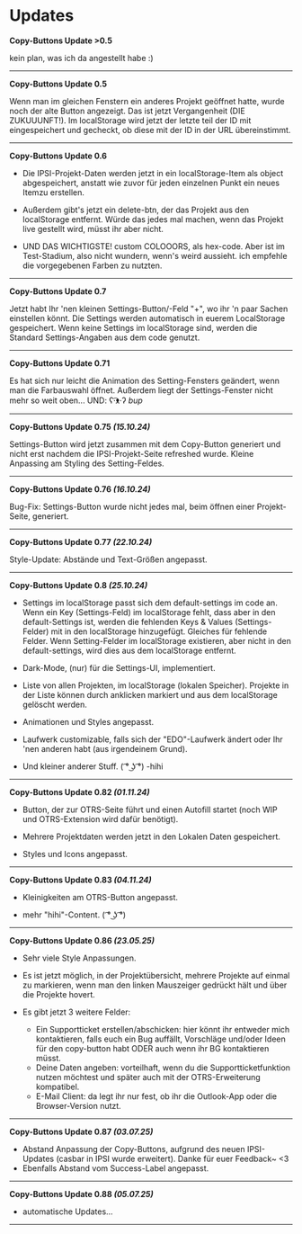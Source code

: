 # Updates

**Copy-Buttons Update >0.5**

kein plan, was ich da angestellt habe :)

------------------------------------------------------------------------

**Copy-Buttons Update 0.5**

Wenn man im gleichen Fenstern ein anderes Projekt geöffnet hatte, wurde noch der alte Button angezeigt. Das ist jetzt Vergangenheit (DIE ZUKUUUNFT!). Im localStorage wird jetzt der letzte teil der ID mit eingespeichert und gecheckt, ob diese mit der ID in der URL übereinstimmt.

------------------------------------------------------------------------

**Copy-Buttons Update 0.6**
 
- Die IPSI-Projekt-Daten werden jetzt in ein localStorage-Item als object abgespeichert, anstatt wie zuvor für jeden einzelnen Punkt ein neues Itemzu erstellen.

- Außerdem gibt's jetzt ein delete-btn, der das Projekt aus den localStorage entfernt. Würde das jedes mal machen, wenn das Projekt live gestellt wird, müsst ihr aber nicht.
 
- UND DAS WICHTIGSTE! custom COLOOORS, als hex-code. Aber ist im Test-Stadium, also nicht wundern, wenn's weird aussieht. ich empfehle die vorgegebenen Farben zu nutzten.

------------------------------------------------------------------------

**Copy-Buttons Update 0.7**
 
Jetzt habt Ihr 'nen kleinen Settings-Button/-Feld "+", wo ihr 'n paar Sachen einstellen könnt.
Die Settings werden automatisch in euerem LocalStorage gespeichert. Wenn keine Settings im localStorage sind, werden die Standard Settings-Angaben aus dem code genutzt.

------------------------------------------------------------------------

**Copy-Buttons Update 0.71**

Es hat sich nur leicht die Animation des Setting-Fensters geändert, wenn man die Farbauswahl öffnet. Außerdem liegt der Settings-Fenster nicht mehr so weit oben...
UND: ʕ·͡ᴥ·ʔ *bup*

------------------------------------------------------------------------

**Copy-Buttons Update 0.75 *(15.10.24)***

Settings-Button wird jetzt zusammen mit dem Copy-Button generiert und nicht erst nachdem die IPSI-Projekt-Seite refreshed wurde.
Kleine Anpassing am Styling des Setting-Feldes.

------------------------------------------------------------------------

**Copy-Buttons Update 0.76 *(16.10.24)***

Bug-Fix: Settings-Button wurde nicht jedes mal, beim öffnen einer Projekt-Seite, generiert.

------------------------------------------------------------------------

**Copy-Buttons Update 0.77 *(22.10.24)***

Style-Update: Abstände und Text-Größen angepasst.

------------------------------------------------------------------------

**Copy-Buttons Update 0.8 *(25.10.24)***

- Settings im localStorage passt sich dem default-settings im code an. Wenn ein Key (Settings-Feld) im localStorage fehlt, dass aber in den default-Settings ist, werden die fehlenden Keys & Values (Settings-Felder) mit in den localStorage hinzugefügt. Gleiches für fehlende Felder. Wenn Setting-Felder im localStorage existieren, aber nicht in den default-settings, wird dies aus dem localStorage entfernt.

- Dark-Mode, (nur) für die Settings-UI, implementiert.

- Liste von allen Projekten, im localStorage (lokalen Speicher). Projekte in der Liste können durch anklicken markiert und aus dem localStorage gelöscht werden.

- Animationen und Styles angepasst.

- Laufwerk customizable, falls sich der "EDO"-Laufwerk ändert oder Ihr 'nen anderen habt (aus irgendeinem Grund).

- Und kleiner anderer Stuff. ( ͡° ͜ʖ ͡°) -hihi

------------------------------------------------------------------------

**Copy-Buttons Update 0.82 *(01.11.24)***

- Button, der zur OTRS-Seite führt und einen Autofill startet (noch WIP und OTRS-Extension wird dafür benötigt).

- Mehrere Projektdaten werden jetzt in den Lokalen Daten gespeichert.

- Styles und Icons angepasst.

------------------------------------------------------------------------

**Copy-Buttons Update 0.83 *(04.11.24)***

- Kleinigkeiten am OTRS-Button angepasst.

- mehr "hihi"-Content. ( ͡° ͜ʖ ͡°)

------------------------------------------------------------------------

**Copy-Buttons Update 0.86 *(23.05.25)***

- Sehr viele Style Anpassungen.

- Es ist jetzt möglich, in der Projektübersicht, mehrere Projekte auf einmal zu markieren, wenn man den linken Mauszeiger gedrückt hält und über die Projekte hovert.

- Es gibt jetzt 3 weitere Felder:
    - Ein Supportticket erstellen/abschicken: hier könnt ihr entweder mich kontaktieren, falls euch ein Bug auffällt, Vorschläge und/oder Ideen für den copy-button habt ODER auch wenn ihr BG kontaktieren müsst.
    - Deine Daten angeben: vorteilhaft, wenn du die Supportticketfunktion nutzen möchtest und später auch mit der OTRS-Erweiterung kompatibel.
    - E-Mail Client: da legt ihr nur fest, ob ihr die Outlook-App oder die Browser-Version nutzt.

------------------------------------------------------------------------

**Copy-Buttons Update 0.87 *(03.07.25)***

- Abstand Anpassung der Copy-Buttons, aufgrund des neuen IPSI-Updates (casbar in IPSI wurde erweitert). Danke für euer Feedback~ <3
- Ebenfalls Abstand vom Success-Label angepasst.

------------------------------------------------------------------------

**Copy-Buttons Update 0.88 *(05.07.25)***

- automatische Updates...

------------------------------------------------------------------------
